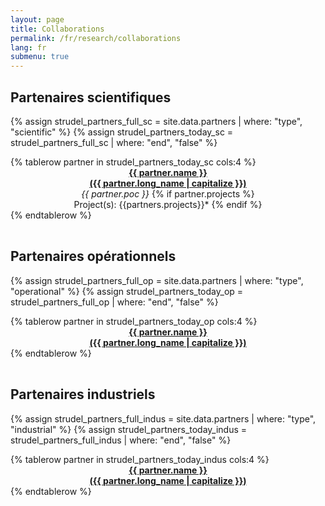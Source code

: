 ```yaml
---
layout: page
title: Collaborations
permalink: /fr/research/collaborations
lang: fr
submenu: true
---
```


## Partenaires scientifiques
{% assign strudel_partners_full_sc = site.data.partners | where: "type", "scientific" %}
{% assign strudel_partners_today_sc = strudel_partners_full_sc | where: "end", "false" %}

<table class='width-100'>
  {% tablerow partner in strudel_partners_today_sc cols:4 %}
    <div align="center">
      <a href="{{ partner.site }}">
        <b> {{ partner.name }} <br> ({{ partner.long_name | capitalize }}) </b>
      </a>
      <br>
      <i>{{ partner.poc }}</i>
     {% if partner.projects %}
		<br> Project(s): {{partners.projects}}*
		{% endif %}
    </div>
  {% endtablerow %}
</table>

## Partenaires opérationnels
{% assign strudel_partners_full_op = site.data.partners | where: "type", "operational" %}
{% assign strudel_partners_today_op = strudel_partners_full_op | where: "end", "false" %}

<table class='width-100'>
  {% tablerow partner in strudel_partners_today_op cols:4 %}
    <div align="center">
      <a href="{{ partner.site }}">
        <b> {{ partner.name }} <br> ({{ partner.long_name | capitalize }}) </b>
      </a>
    </div>
  {% endtablerow %}
</table>

## Partenaires industriels
{% assign strudel_partners_full_indus = site.data.partners | where: "type", "industrial" %}
{% assign strudel_partners_today_indus = strudel_partners_full_indus | where: "end", "false" %}

<table class='width-100'>
  {% tablerow partner in strudel_partners_today_indus cols:4 %}
    <div align="center">
      <a href="{{ partner.site }}">
        <b> {{ partner.name }} <br> ({{ partner.long_name | capitalize }}) </b>
      </a>
    </div>
  {% endtablerow %}
</table>